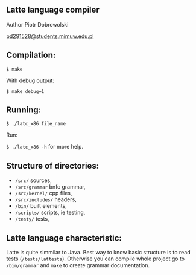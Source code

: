 Latte language compiler
-----------------------

Author Piotr Dobrowolski

pd291528@students.mimuw.edu.pl

Compilation:
-----------

`$ make`

With debug output:

`$ make debug=1`

Running:
-------------

`$ ./latc_x86 file_name`

Run:

`$ ./latc_x86 -h` for more help.

Structure of directories:
--------------------

 * `/src/` sources,
 * `/src/grammar` bnfc grammar,
 * `/src/kernel/` cpp files,
 * `/src/includes/` headers,
 * `/bin/` built elements,
 * `/scripts/` scripts, ie testing,
 * `/testy/` tests,

 
Latte language characteristic:
---------------

Latte is quite simmilar to Java. Best way to know basic structure is to
read tests (`/tests/lattests`). Otherwise you can compile whole project
go to `/bin/grammar` and `make` to create grammar documentation.

